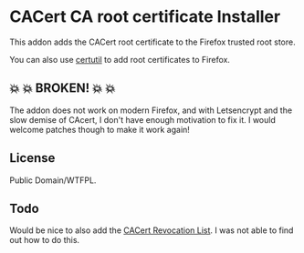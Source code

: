 # CACert CA root certificate Installer

This addon adds the CACert root certificate to the Firefox trusted root store.

You can also use [certutil](https://www.mozilla.org/projects/security/pki/nss/tools/certutil.html#1034010) to add root certificates to Firefox.

## :boom: :boom: BROKEN! :boom: :boom:

The addon does not work on modern Firefox, and with Letsencrypt and the slow demise of CAcert, I don't have enough motivation to fix it. I would welcome patches though to make it work again!

## License

Public Domain/WTFPL.

## Todo

Would be nice to also add the [CACert Revocation List](http://wiki.cacert.org/FAQ/BrowserClients#Installing_the_CRL). I was not able to find out how to do this.
